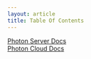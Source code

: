 ```yaml
---
layout: article
title: Table Of Contents
---
```


<a href="{{ BASE_PATH }}/photon-server.html?p=1">Photon Server Docs</a>
<br />
<a href="{{ BASE_PATH }}/photon-cloud.html?p=2">Photon Cloud Docs</a>